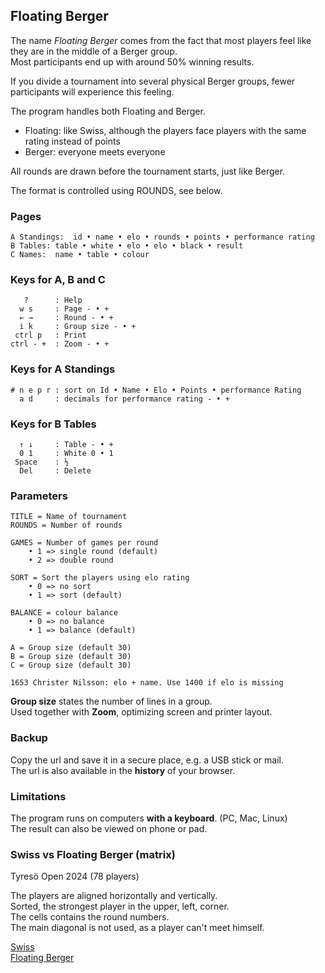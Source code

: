 ## Floating Berger

The name *Floating Berger* comes from the fact that most players feel like they are in the middle of a Berger group.  
Most participants end up with around 50% winning results.  

If you divide a tournament into several physical Berger groups, fewer participants will experience this feeling.

The program handles both Floating and Berger.

* Floating: like Swiss, although the players face players with the same rating instead of points
* Berger: everyone meets everyone

All rounds are drawn before the tournament starts, just like Berger.

The format is controlled using ROUNDS, see below.


### Pages

```
A Standings:  id • name • elo • rounds • points • performance rating
B Tables: table • white • elo • elo • black • result
C Names:  name • table • colour
```

### Keys for A, B and C

```
   ?      : Help
  w s     : Page - • +
  ← →     : Round - • +
  i k     : Group size - • +
 ctrl p   : Print
ctrl - +  : Zoom - • +
```

### Keys for A Standings

```
# n e p r : sort on Id • Name • Elo • Points • performance Rating
  a d     : decimals for performance rating - • +
```

### Keys for B Tables

```
  ↑ ↓     : Table - • +
  0 1     : White 0 • 1
 Space    : ½
  Del     : Delete
```

### Parameters

```
TITLE = Name of tournament
ROUNDS = Number of rounds

GAMES = Number of games per round
	• 1 => single round (default)
	• 2 => double round

SORT = Sort the players using elo rating
	• 0 => no sort
	• 1 => sort (default)

BALANCE = colour balance
	• 0 => no balance
	• 1 => balance (default)

A = Group size (default 30)
B = Group size (default 30)
C = Group size (default 30)

1653 Christer Nilsson: elo + name. Use 1400 if elo is missing
```

**Group size** states the number of lines in a group.  
Used together with **Zoom**, optimizing screen and printer layout.  

### Backup

Copy the url and save it in a secure place, e.g. a USB stick or mail.  
The url is also available in the **history** of your browser.

### Limitations

The program runs on computers **with a keyboard**. (PC, Mac, Linux)  
The result can also be viewed on phone or pad.  

### Swiss vs Floating Berger (matrix)

Tyresö Open 2024 (78 players)  

The players are aligned horizontally and vertically.  
Sorted, the strongest player in the upper, left, corner.  
The cells contains the round numbers.  
The main diagonal is not used, as a player can't meet himself.  

[Swiss](x_Schweizer_78.png)  
[Floating Berger](X_FairPair_78.png)  
